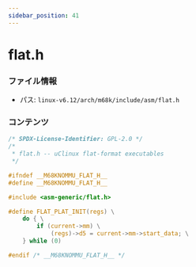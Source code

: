 ```yaml
---
sidebar_position: 41
---
```

# flat.h

### ファイル情報

- パス: `linux-v6.12/arch/m68k/include/asm/flat.h`

### コンテンツ

```h
/* SPDX-License-Identifier: GPL-2.0 */
/*
 * flat.h -- uClinux flat-format executables
 */

#ifndef __M68KNOMMU_FLAT_H__
#define __M68KNOMMU_FLAT_H__

#include <asm-generic/flat.h>

#define FLAT_PLAT_INIT(regs) \
	do { \
		if (current->mm) \
			(regs)->d5 = current->mm->start_data; \
	} while (0)

#endif /* __M68KNOMMU_FLAT_H__ */

```
